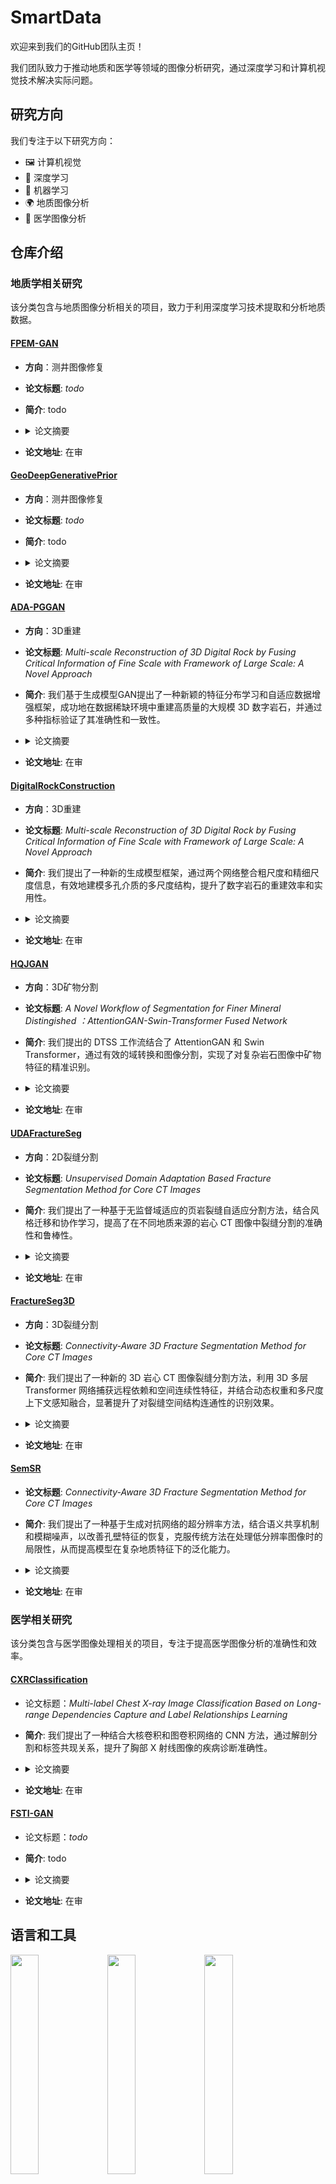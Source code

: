 # SmartData

欢迎来到我们的GitHub团队主页！

我们团队致力于推动地质和医学等领域的图像分析研究，通过深度学习和计算机视觉技术解决实际问题。


## 研究方向
我们专注于以下研究方向：

- 🖼️ 计算机视觉
- 🧠 深度学习
- 🤖 机器学习
- 🌍 地质图像分析
- 🏥 医学图像分析


## 仓库介绍

### 地质学相关研究

该分类包含与地质图像分析相关的项目，致力于利用深度学习技术提取和分析地质数据。

#### [FPEM-GAN](https://github.com/QUST-SmartData/FPEM-GAN)

- **方向**：测井图像修复

- **论文标题**: *todo*

- **简介**: todo

- <details>
    <summary>论文摘要</summary>
    todo
</details>

- **论文地址**: 在审


#### [GeoDeepGenerativePrior](hhttps://github.com/QUST-SmartData/GeoDeepGenerativePrior)

- **方向**：测井图像修复

- **论文标题**: *todo*

- **简介**: todo

- <details>
    <summary>论文摘要</summary>
    todo
</details>

- **论文地址**: 在审


#### [ADA-PGGAN](https://github.com/QUST-SmartData/ADA-PGGAN)

- **方向**：3D重建

- **论文标题**: *Multi-scale Reconstruction of 3D Digital Rock by Fusing Critical Information of Fine Scale with Framework of Large Scale: A Novel Approach*

- **简介**: 我们基于生成模型GAN提出了一种新颖的特征分布学习和自适应数据增强框架，成功地在数据稀缺环境中重建高质量的大规模 3D 数字岩石，并通过多种指标验证了其准确性和一致性。

- <details>
    <summary>论文摘要</summary>
    Amounts of digital rock samples are crucial for studying pore properties. However, it is currently challenging due to equipment limitations or cost considerations. To address this issue, we propose sorts of reconstruction solutions under Data-Scarce Scenarios based on latent inversion predict from proposed generative model. Firstly, A novel featured distribution learning model was proposed though O-ResNet50 network training for prepared inversion. During inversion, the latent vectors predict from mentioned learning model is prepared to interpolate into latent space of given images. To stably produce high-quality images, Adaptive Data Augmentation Progressive Growing Generative Adversarial Network (ADA-PGGAN) is proposed, which includes a mechanism to supervise discriminator's overfitting and automatically adjust levels of data augmentation. Subsequently, interpolated latent vectors are input into the generator to progressively increase image resolution and reconstruct large-scale 3D digital rocks.Finally, evaluations using various metrics were conducted in both 2D and 3D on our results. The Sliced Wasserstein Distance (SWD) was used to assess our proposed data augmentation operation. The majority of SWD values remained below 0.01, with further decreases as resolution increased. Furthermore, generated images accurately exhibited core characteristics.We also evaluated our results in 3D with corresponding metrics, structural properties to indicate consistency with given samples.
</details>

- **论文地址**: 在审



#### [DigitalRockConstruction](https://github.com/QUST-SmartData/DigitalRockConstruction)

- **方向**：3D重建

- **论文标题**: *Multi-scale Reconstruction of 3D Digital Rock by Fusing Critical Information of Fine Scale with Framework of Large Scale: A Novel Approach*

- **简介**: 我们提出了一种新的生成模型框架，通过两个网络整合粗尺度和精细尺度信息，有效地建模多孔介质的多尺度结构，提升了数字岩石的重建效率和实用性。

- <details>
    <summary>论文摘要</summary>
    The digital modeling of microstructure is crucial for investigating the physical and transport properties of porous media. Multi-scale modeling of porous media can effectively characterize both coarse-scale and fine-scale information in high-resolution 3D pore structure models with a large field of view (FoV). Currently, there is a lack of comprehensive framework studies on various subscale components that can be integrated with existing scales, such as micropor, mineral-clay, microcracks, etc. To tackle this issue, we propose a novel framework that utilizes combinations of generative models. One of which focuses on predicting coarse-scale structures, while another network fills in fine-scale information to generate combinate-scale structures.
    In the first network, WGAN is selected as basic training network, inputing 3D noises into the generative network and producing images of coarse-scale as output under the supervision of an adversarial network. We make a datasets designed for the adversarial network which only contains coarse-scale images. The other generative network is built for being injected fine-scale information into the coarsescale 3D images generated through the first generator. During the process, we input two-dimensional high-resolution imageswith fine-scale information into the discriminator to generate a multi-scale images. Taking anisotropy into consideration, loss function combinations are presented to deal with. We conduct a case study on a multi-scale digital rock reconstructed of intra-grain pores into inter-grain pores through our approach. Through qualitative and quantitative comparison, it is demonstrated that our method is more practical and efficient than the latest numerical reconstruction methods.
</details>

- **论文地址**: 在审


#### [HQJGAN](https://github.com/QUST-SmartData/HQJGAN)

- **方向**：3D矿物分割

- **论文标题**: *A Novel Workflow of  Segmentation for Finer Mineral Distingished ：AttentionGAN-Swin-Transformer Fused Network*

- **简介**: 我们提出的 DTSS 工作流结合了 AttentionGAN 和 Swin Transformer，通过有效的域转换和图像分割，实现了对复杂岩石图像中矿物特征的精准识别。

- <details>
    <summary>论文摘要</summary>
    We proposed a workflow - DTSS (Domain Transformation and Semantic Segmentation): first use AttentionGAN to convert the CT image domain to the (SEM) scanning electron microscope image domain, and then use Swin Transformer to perform image segmentation. By introducing attention masks and content masks, AttentionGAN can more effectively learn the mapping relationship between the two domains, thereby generating images in the corresponding target domain.
    On the basis of domain transformation, we further use Swin-Transformer for image segmentation. Swin-Transformer is a Transformer-based model that efficiently processes image data through a self-attention mechanism. Compared with traditional convolutional neural networks (CNN), Swin-Transformer's global receptive field and stronger modeling capabilities give it significant advantages when processing complex, multi-mineral rock images. Swin-Transformer is able to capture long-range dependencies in images, which is particularly important for identifying and segmenting mineral dependencies in rocks.
</details>

- **论文地址**: 在审


#### [UDAFractureSeg](https://github.com/QUST-SmartData/UDAFractureSeg)

- **方向**：2D裂缝分割

- **论文标题**: *Unsupervised Domain Adaptation Based Fracture Segmentation Method for Core CT Images*

- **简介**: 我们提出了一种基于无监督域适应的页岩裂缝自适应分割方法，结合风格迁移和协作学习，提高了在不同地质来源的岩心 CT 图像中裂缝分割的准确性和鲁棒性。

- <details>
    <summary>论文摘要</summary>
    Segmentation of fractures in Computed Tomography (CT) images of cores is crucial in the analysis of rock physical properties. While supervised learning methods have shown significant success in fracture detection, their performance heavily depends on large labeled datasets. However, labeling images is time-consuming and prone to human error. Moreover, these methods often struggle to effectively generalize to unseen datasets due to differences among source and target images. To address this issue, this paper proposes an unsupervised domain-based adaptive segmentation method for shale fractures. The method consists of two parts: StyleFlow-based Style Transfer and Collaborative Learning based Multi-source Domain Adaptation. Firstly, an image style transfer method is introduced to align the images, reducing the difference in gray scale and noise distribution between the source and target domains. Secondly, the Collaborative Learning based Multi-source Domain Adaptation comprises three modules: a segmentation network module, a domain adaptation module, and a collaborative learning module. The segmentation network adopts a modified U-Net with a multi-scale attention mechanism introduced in the encoder part to capture fracture features at different scales in core. Channel and spatial attention mechanisms are also introduced in the decoder part to compensate for loss of spatial structure information caused by downsampling. The domain adaptive module recognizes inter-domain differences and adapts the model with discriminators and adversarial learning to reduce differences in feature or class distributions between source and target domains. The collaborative learning module further corrects unlabeled target domain data using model-generated pseudo-labels, thus improving domain adaptation accuracy. In this way, the segmentation knowledge learned from pavements can be transferred to the core CT image, which enables the adaptive segmentation of core fractures. We conducted experiments on shale datasets from two different geological sources and compared them with existing methods. The results demonstrate that the proposed method exhibits high accuracy and robustness in the segmentation of fractures.
</details>

- **论文地址**: 在审


#### [FractureSeg3D](https://github.com/QUST-SmartData/FractureSeg3D)

- **方向**：3D裂缝分割

- **论文标题**: *Connectivity-Aware 3D Fracture Segmentation Method for Core CT Images*

- **简介**: 我们提出了一种新的 3D 岩心 CT 图像裂缝分割方法，利用 3D 多层 Transformer 网络捕获远程依赖和空间连续性特征，并结合动态权重和多尺度上下文感知融合，显著提升了对裂缝空间结构连通性的识别效果。

- <details>
    <summary>论文摘要</summary>
    Accurately extracting the fracture structures from three-dimensional (3D) computed tomography (CT) images is essential for simulating and analyzing the physical properties of digital rocks. However, the heterogeneity within the rocks makes it difficult for threshold-based methods to identify blurred fracture boundaries. Furthermore, fractures have a complex spatial topological structure, resulting in existing slice-based segmentation methods ineffective in capturing spatial connectivity information. To address the above problems, a novel fracture segmentation method for 3D core CT images is proposed in this study. Firstly, we introduced a 3D multi-layer Transformer network to capture long-range dependence information and pixel spatial continuity features between adjacent layers.
    Then, we fed three axial slices into a 2D multi-layer Transformer network to extract anisotropic features from multi-views. Subsequently, these features are fed into the Gradient Boosting Decision Tree (GBDT) module, which is iteratively enhanced by weaker learners to obtain preliminary segmentation probability maps. To correct the contribution of these maps to the segmentation results, we add dynamic weights to each of them and adjust it by backpropagation of the loss function. Finally, a multi-scale context-aware fusion module fused spatial continuity features with these maps to obtain segmentation results. We compare it with other state-of-the-art methods and the experiment results demonstrate the superiority of our method in spatial structure connectivity of fracture.
</details>

- **论文地址**: 在审


#### [SemSR](https://github.com/QUST-SmartData/SemSR)

- **论文标题**: *Connectivity-Aware 3D Fracture Segmentation Method for Core CT Images*

- **简介**: 我们提出了一种基于生成对抗网络的超分辨率方法，结合语义共享机制和模糊噪声，以改善孔壁特征的恢复，克服传统方法在处理低分辨率图像时的局限性，从而提高模型在复杂地质特征下的泛化能力。

- <details>
    <summary>论文摘要</summary>
    The roughness of pore walls is a crucial factor in studying fluid flow within the pore space. Combining data from different imaging modalities and using deep learning-based super-resolution (SR) methods, a comprehensive view with intricate specific features would be obtained.The relationship between pore wall and pore space is typically representative of geological characterization, which distinguishes among different components. However, current SR methods often overlook geological component regions and incorporate various mechanisms that increase the model's weight and computational demands. To tackle these issues, we employ a Generative Adversarial Network and propose a semantic sharing mechanism to collaborate with the injection of geological characterization. In addition, matching low-resolution (LR) and high-resolution (HR) images is a major challenge. It is common practice to down-sample HR images to obtain pairs of LR images. However, the LR images obtained by these methods still contain lots of details, which weakens the model's generalization ability in real-world scenarios. Therefore, we developed a novel method that introduces intentional blurring noises and multi-sampling operations utilized during data augmentation. Finally, we compare our method with other state-of-the-art methods using proposed indicators to recover the true characteristics of the hole wall, proving the superiority of our method.
</details>

- **论文地址**: 在审


### 医学相关研究
该分类包含与医学图像处理相关的项目，专注于提高医学图像分析的准确性和效率。

#### [CXRClassification](https://github.com/QUST-SmartData/CXRClassification)
- 论文标题：*Multi-label Chest X-ray Image Classification Based on Long-range Dependencies Capture and Label Relationships Learning*

- **简介**: 我们提出了一种结合大核卷积和图卷积网络的 CNN 方法，通过解剖分割和标签共现关系，提升了胸部 X 射线图像的疾病诊断准确性。

- <details>
    <summary>论文摘要</summary>
    Diagnosing chest diseases from X-ray images using convolutional neural networks (CNNs) is an active area of research. However, existing methods mostly focus on extracting feature information from local regions for prediction, while ignoring the larger-scale image contextual information. Moreover, anatomical segmentation knowledge and co-occurrence relationships among labels, which are important for classification, are not fully utilized. To address the above problems, we proposed a method to capture long-range dependent information in chest X-ray images using a CNN with large kernel convolution. Furthermore, it captures the detailed features of the interest region through anatomical segmentation and builds the potential relationships of different diseases using a graph convolutional network (GCN). Firstly, we pre-trained UNet from a dataset with organ-level annotations for segmenting anatomical regions of interest in the images. Secondly, we build a four-stage backbone network using the large kernel attention (LKA) mechanism and superimpose anatomically segmented regions on the feature maps of each stage to obtain different scales of feature maps for the regions of interest. Thirdly, we utilized a GCN to obtain a co-occurrence matrix representing the potential relationships between all disease labels in the training dataset. Finally, we get the disease diagnosis by combining the label co-occurrence matrix and the visual feature maps. We experimentally show that our proposed method achieves excellent AUC scores of 91.5%, 84.5%, and 82.5% on three publicly available CXR datasets–NIH, Stanford CheXpert, and MIMIC-CXR-JPG, respectively.
</details>

- **论文地址**: 在审


#### [FSTI-GAN](https://github.com/QUST-SmartData/FSTI-GAN)
- 论文标题：*todo*

- **简介**: todo

- <details>
    <summary>论文摘要</summary>
    todo
</details>

- **论文地址**: 在审


## 语言和工具

<!-- Your github readme stats
You can use this api: https://github.com/anuraghazra/github-readme-stats
-->
<p>
  <!-- Your languages and tools. Be careful with the alignment. 
  You can use this sites to get logos: https://www.vectorlogo.zone or https://simpleicons.org/
  -->
  <code><img width="30%" src="https://www.vectorlogo.zone/logos/python/python-ar21.svg"></code>
  <code><img width="30%" src="https://www.vectorlogo.zone/logos/numpy/numpy-ar21.svg"></code>
  <code><img width="30%" src="https://www.vectorlogo.zone/logos/pytorch/pytorch-ar21.svg"></code>
  <br />
  <code><img width="30%" src="https://www.vectorlogo.zone/logos/tensorflow/tensorflow-ar21.svg"></code>
  <code><img width="30%" src="https://www.vectorlogo.zone/logos/jupyter/jupyter-ar21.svg"></code>
  <code><img width="30%" src="https://www.vectorlogo.zone/logos/json/json-ar21.svg"></code>
  <br />
  <code><img width="30%" src="https://www.vectorlogo.zone/logos/mysql/mysql-ar21.svg"></code>
  <code><img width="30%" src="https://www.vectorlogo.zone/logos/google_cloud/google_cloud-ar21.svg"></code>
  <code><img width="30%" src="https://www.vectorlogo.zone/logos/docker/docker-ar21.svg"></code>
  <br />
  <code><img width="30%" src="https://www.vectorlogo.zone/logos/git-scm/git-scm-ar21.svg"></code>
  <code><img width="30%" src="https://www.vectorlogo.zone/logos/github/github-ar21.svg"></code>
  <code><img width="30%" src="https://www.vectorlogo.zone/logos/visualstudio_code/visualstudio_code-ar21.svg"></code>
    

</p>


## 统计信息

<img width="95%" src="https://github-readme-stats.vercel.app/api?username=QUST-SmartData&theme=ambient_gradient&show_icons=true&hide_border=true">

<img width="95%" src="https://github-readme-stats.vercel.app/api/top-langs/?username=QUST-SmartData&hide=jupyter%20notebook&show_icons=true&hide_border=true&layout=donut">

## 联系我们

如有问题或合作意向，请联系团队负责人 [王鑫](mailto:lex.wangx@qust.edu.cn) 。
